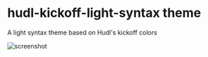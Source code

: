 # hudl-kickoff-light-syntax theme

A light syntax theme based on Hudl's kickoff colors

![screenshot](http://i.imgur.com/UexrkJs.png)
